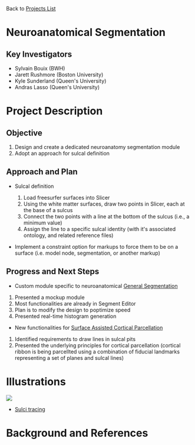 Back to [Projects List](../../README.md#ProjectsList)

# Neuroanatomical Segmentation

## Key Investigators

- Sylvain Bouix (BWH)
- Jarett Rushmore (Boston University)
- Kyle Sunderland (Queen's University)
- Andras Lasso (Queen's University)

# Project Description

<!-- Add a short paragraph describing the project. -->

## Objective

<!-- Describe here WHAT you would like to achieve (what you will have as end result). -->
1. Design and create a dedicated neuroanatomy segmentation module
1. Adopt an approach for sulcal definition

## Approach and Plan
<!-- Describe here HOW you would like to achieve the objectives stated above. -->
- Sulcal definition
  1. Load freesurfer surfaces into Slicer
  1. Using the white matter surfaces, draw two points in Slicer, each at the base of a sulcus
  1. Connect the two points with a line at the bottom of the sulcus (i.e., a minimum value)
  1. Assign the line to a specific sulcal identity (with it's associated ontology, and related reference files)

- Implement a constraint option for markups to force them to be on a surface (i.e. model node, segmentation, or another markup)

## Progress and Next Steps

<!-- Update this section as you make progress, describing of what you have ACTUALLY DONE. If there are specific steps that you could not complete then you can describe them here, too. -->
- Custom module specific to neuroanatomical [General Segmentation](https://www.dropbox.com/s/wwj1twon99j6fy7/CMA-Segmentation-Manual.pdf?dl=0)
1. Presented a mockup module
1. Most functionalities are already in Segment Editor
1. Plan is to modify the design to poptimize speed
1. Presented real-time histogram generation

- New functionalities for [Surface Assisted Cortical Parcellation](https://www.dropbox.com/s/go5q8p49akuj4p8/CMA-SurfaceAssistedCorticalParcellation-Manual.pdf?dl=0)
1. Identified requirements to draw lines in sulcal pits
1. Presented the underlying principles for cortical parcellation (cortical ribbon is being parcellted using a combination of fiducial landmarks representing a set of planes and sulcal lines)

# Illustrations
![](Segmentation1.png)
- [Sulci tracing](https://www.dropbox.com/s/jolgfuswscm7eb3/brainsuite_demo.wmv?dl=0)


# Background and References

<!-- If you developed any software, include link to the source code repository. If possible, also add links to sample data, and to any relevant publications. -->
